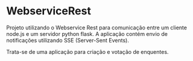 # WebserviceRest
Projeto utilizando o Webservice Rest para comunicação entre um cliente node.js e um servidor python flask. A aplicação contém envio de notificações utilizando SSE (Server-Sent Events).

Trata-se de uma aplicação para criação e votação de enquentes.
